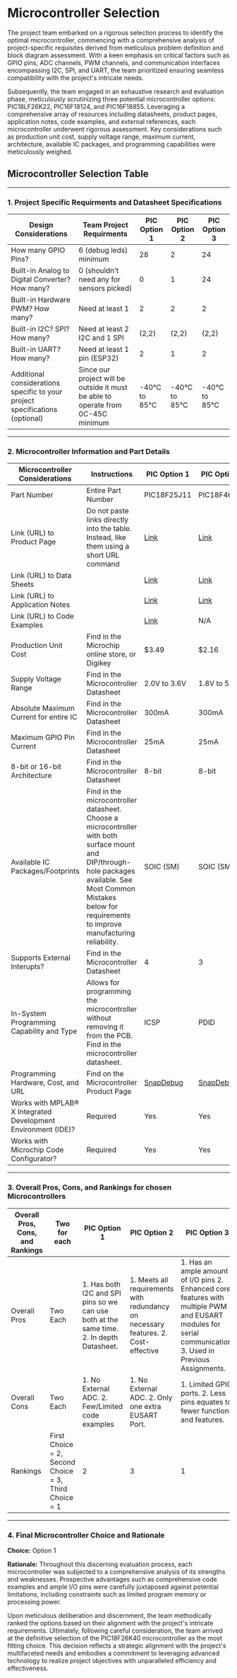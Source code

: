 # Microcontroller Selection

The project team embarked on a rigorous selection process to identify the optimal microcontroller, commencing with a comprehensive analysis of project-specific requisites derived from meticulous problem definition and block diagram assessment. With a keen emphasis on critical factors such as GPIO pins, ADC channels, PWM channels, and communication interfaces encompassing I2C, SPI, and UART, the team prioritized ensuring seamless compatibility with the project's intricate needs.

Subsequently, the team engaged in an exhaustive research and evaluation phase, meticulously scrutinizing three potential microcontroller options: PIC18LF26K22, PIC16F18124, and PIC16F18855. Leveraging a comprehensive array of resources including datasheets, product pages, application notes, code examples, and external references, each microcontroller underwent rigorous assessment. Key considerations such as production unit cost, supply voltage range, maximum current, architecture, available IC packages, and programming capabilities were meticulously weighed.

## Microcontroller Selection Table
***
### 1. Project Specific Requirments and Datasheet Specifications

| Design Considerations  | Team Project Requirments | PIC Option 1 | PIC Option 2 | PIC Option 3 |
| ---------------------- | ------------------------ | ------------ | ------------ | ------------ |
| How many GPIO Pins?  | 6 (debug leds) minimum  | 28 | 2 | 24 |
| Built-in Analog to Digital Converter? How many?  | 0 (shouldn’t need any for sensors picked)  | 0 | 1 | 24 |
| Built-in Hardware PWM? How many? | Need at least 1 | 2 | 2 | 2 |
|Built-in I2C? SPI? How many? | Need at least 2 I2C and 1 SPI | (2,2) | (2,2) | (2,2) |
| Built-in UART? How many? | Need at least 1 pin (ESP32) | 2 | 1 | 2 |
|Additional considerations specific to your project specifications (optional)| Since our project will be outside it must be able to operate from 0C-45C minimum | -40℃ to 85℃ | -40℃ to 85℃ | -40℃ to 85℃ |

***

### 2. Microcontroller Information and Part Details

| Microcontroller Considerations  | Instructions | PIC Option 1 | PIC Option 2 | PIC Option 3 |
| ------------------------------- | ------------ | ------------ | ------------ | ------------ |
| Part Number | Entire Part Number | PIC18F25J11 | PIC18F46Q24 | PIC18F26K40 |
| Link (URL) to Product Page | Do not paste links directly into the table. Instead, like them using a short URL command | [Link](https://www.microchip.com/en-us/product/PIC18F25J11) | [Link](https://www.microchip.com/en-us/product/PIC18F46Q24#document-table) | [Link](https://www.microchip.com/en-us/product/pic18f26k40) |
| Link (URL) to Data Sheets |  | [Link](https://ww1.microchip.com/downloads/aemDocuments/documents/OTH/ProductDocuments/DataSheets/39932D.pdfl) | [Link](https://ww1.microchip.com/downloads/aemDocuments/documents/MCU08/ProductDocuments/DataSheets/PIC18F26-45-46-55-56Q24-Microcontroller-Data-Sheet-XLP-DS40002503.pdf) | [Link](https://ww1.microchip.com/downloads/en/DeviceDoc/PIC18LF26-45-46K40-Data-Sheet-DS40001816F.pdf) |
| Link (URL) to Application Notes |  | [Link](https://www.microchip.com/en-us/application-notes/an1267.html) | [Link](https://www.microchip.com/en-us/application-notes/tb2669) | [Link](https://ww1.microchip.com/downloads/aemDocuments/documents/MCU08/ApplicationNotes/ApplicationNotes/TB3261-Technical-Brief-DS90003261A.pdf) | 
| Link (URL) to Code Examples |  | [Link](https://ww1.microchip.com/downloads/en/DeviceDoc/30009687F.pdf) | N/A | N/A |
| Production Unit Cost | Find in the Microchip online store, or Digikey | $3.49 | $2.16 | $1.88 |
| Supply Voltage Range | Find in the Microcontroller Datasheet | 2.0V to 3.6V | 1.8V to 5.5V | 1.8V to 5.5V |
| Absolute Maximum Current for entire IC | Find in the Microcontroller Datasheet | 300mA | 300mA | 350mA |
| Maximum GPIO Pin Current | Find in the Microcontroller Datasheet | 25mA | 25mA | 50mA |
| 8-bit or 16-bit Architecture | Find in the Microcontroller Datasheet | 8-bit | 8-bit | 8-bit |
| Available IC Packages/Footprints | Find in the microcontroller datasheet. Choose a microcontroller with both surface mount and DIP/through-hole packages available. See Most Common Mistakes below for requirements to improve manufacturing reliability. | SOIC (SM) | SOIC (SM) | SOIC (SM) |
| Supports External Interupts? | Find in the Microcontroller Datasheet | 4 | 3 | 3 |
| In-System Programming Capability and Type | Allows for programming the microcontroller without removing it from the PCB. Find in the microcontroller datasheet. | ICSP | PDID | ICSP |
| Programming Hardware, Cost, and URL | Find on the Microcontroller Product Page | [SnapDebug](https://www.microchip.com/en-us/development-tool/PG164100) | [SnapDebug](https://www.microchip.com/en-us/development-tool/PG164100) | [SnapDebug]([https://www.microchip.com/en-us/development-tool/dv244140](https://www.microchip.com/en-us/development-tool/PG164100)) |
| Works with MPLAB® X Integrated Development Environment (IDE)? | Required | Yes | Yes | Yes |
| Works with Microchip Code Configurator? | Required | Yes | Yes | Yes |

***

### 3. Overall Pros, Cons, and Rankings for chosen Microcontrollers 

| Overall Pros, Cons, and Rankings | Two for each | PIC Option 1 | PIC Option 2 | PIC Option 3 |
| -------------------------------- | -------------| -------------| -------------| -------------|
| Overall Pros                     | Two Each     | 1. Has both I2C and SPI pins so we can use both at the same time. 2. In depth Datasheet. | 1. Meets all requirements with redundancy on necessary features. 2. Cost-effective | 1. Has an ample amount of I/O pins 2. Enhanced core features with multiple PWM and EUSART modules for serial communication. 3. Used in Previous Assignments. |
| Overall Cons                     | Two Each     | 1. No External ADC. 2. Few/Limited code examples | 1. No External ADC. 2. Only one extra EUSART Port. | 1. Limited GPIO ports. 2. Less pins equates to fewer functions and features. |
| Rankings                         | First Choice = 2, Second Choice = 3, Third Choice = 1 | 2 | 3 | 1 |

***

### 4. Final Microcontroller Choice and Rationale

**Choice:** Option 1

**Rationale:**
Throughout this discerning evaluation process, each microcontroller was subjected to a comprehensive analysis of its strengths and weaknesses. Prospective advantages such as comprehensive code examples and ample I/O pins were carefully juxtaposed against potential limitations, including constraints such as limited program memory or processing power.

Upon meticulous deliberation and discernment, the team methodically ranked the options based on their alignment with the project's intricate requirements. Ultimately, following careful consideration, the team arrived at the definitive selection of the PIC18F26K40 microcontroller as the most fitting choice. This decision reflects a strategic alignment with the project's multifaceted needs and embodies a commitment to leveraging advanced technology to realize project objectives with unparalleled efficiency and effectiveness.
